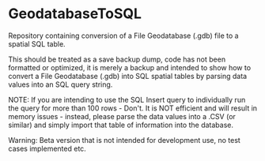 # GeodatabaseToSQL
Repository containing conversion of a File Geodatabase (.gdb) file to a spatial SQL table.

This should be treated as a save backup dump, code has not been formatted or optimized, it is merely a backup and intended to show how to convert a File Geodatabase (.gdb) into SQL spatial tables by parsing data values into an SQL query string.

NOTE: If you are intending to use the SQL Insert query to individually run the query for more than 100 rows - Don't. It is NOT efficient and will result in memory issues - instead, please parse the data values into a .CSV (or similar) and simply import that table of information into the database.

Warning: Beta version that is not intended for development use, no test cases implemented etc.
